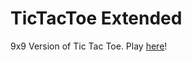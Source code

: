 # TicTacToe Extended
9x9 Version of Tic Tac Toe. Play [here](derekychen.github.io/TicTacToe-Extended)!

